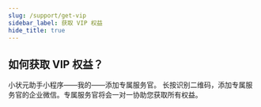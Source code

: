 ```yaml
---
slug: /support/get-vip
sidebar_label: 获取 VIP 权益
hide_title: true
---
```


## 如何获取 VIP 权益？
小状元助手小程序——我的——添加专属服务官。
长按识别二维码，添加专属服务官的企业微信。专属服务官将会一对一协助您获取所有权益。